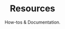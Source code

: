 ---
title: Resources
subtitle: "How-tos & Documentation."
headless: false

type: widget_page

weight: 40

menu:
  main:
---